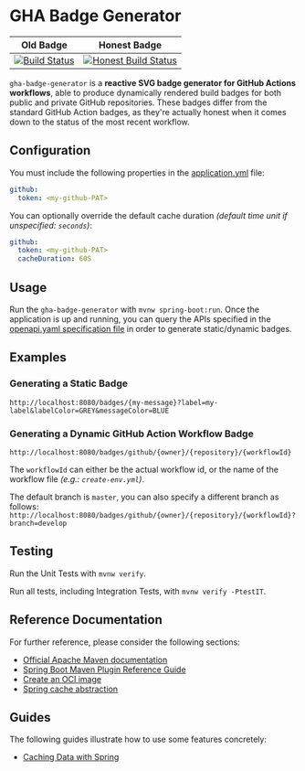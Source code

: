 # GHA Badge Generator

| Old Badge | Honest Badge |
|-----------|--------------|
| [![Build Status](https://github.com/Alfresco/alfresco-community-repo/actions/workflows/hackathon.yml/badge.svg?branch=hack/hackathon-demo)](https://github.com/Alfresco/alfresco-community-repo/actions?query=branch%3Ahack%2Fhackathon-demo) | [![Honest Build Status](https://mvdaxgtsxz.eu-west-1.awsapprunner.com/badges/github/Alfresco/alfresco-community-repo/hackathon.yml?branch=hack/hackathon-demo)](https://github.com/Alfresco/alfresco-community-repo/actions?query=branch%3Ahack%2Fhackathon-demo) |

`gha-badge-generator` is a **reactive SVG badge generator for GitHub Actions workflows**, able to produce dynamically rendered build badges for both public and private GitHub repositories.
These badges differ from the standard GitHub Action badges, as they're actually honest when it comes down to the status of the most recent workflow.

## Configuration

You must include the following properties in the [application.yml](https://github.com/AlfrescoLabs/gha-monitoring/blob/main/apps/gha-badge-generator/src/main/resources/config/application.yml) file:

```yaml
github:
  token: <my-github-PAT>
```

You can optionally override the default cache duration _(default time unit if unspecified: `seconds`)_:

```yaml
github:
  token: <my-github-PAT>
  cacheDuration: 60S
```

## Usage

Run the `gha-badge-generator` with `mvnw spring-boot:run`.
Once the application is up and running, you can query the APIs specified in the [openapi.yaml specification file](https://github.com/AlfrescoLabs/gha-monitoring/blob/main/apps/gha-badge-generator/src/main/resources/openapi/openapi.yaml) in order to generate static/dynamic badges.

## Examples

### Generating a Static Badge

`http://localhost:8080/badges/{my-message}?label=my-label&labelColor=GREY&messageColor=BLUE`

### Generating a Dynamic GitHub Action Workflow Badge

`http://localhost:8080/badges/github/{owner}/{repository}/{workflowId}`

The `workflowId` can either be the actual workflow id, or the name of the workflow file _(e.g.: `create-env.yml`)_.

The default branch is `master`, you can also specify a different branch as follows:
`http://localhost:8080/badges/github/{owner}/{repository}/{workflowId}?branch=develop`

## Testing

Run the Unit Tests with `mvnw verify`. 

Run all tests, including Integration Tests, with `mvnw verify -PtestIT`.

## Reference Documentation
For further reference, please consider the following sections:

* [Official Apache Maven documentation](https://maven.apache.org/guides/index.html)
* [Spring Boot Maven Plugin Reference Guide](https://docs.spring.io/spring-boot/docs/2.7.3/maven-plugin/reference/html/)
* [Create an OCI image](https://docs.spring.io/spring-boot/docs/2.7.3/maven-plugin/reference/html/#build-image)
* [Spring cache abstraction](https://docs.spring.io/spring-boot/docs/2.7.3/reference/htmlsingle/#boot-features-caching)

## Guides
The following guides illustrate how to use some features concretely:

* [Caching Data with Spring](https://spring.io/guides/gs/caching/)

